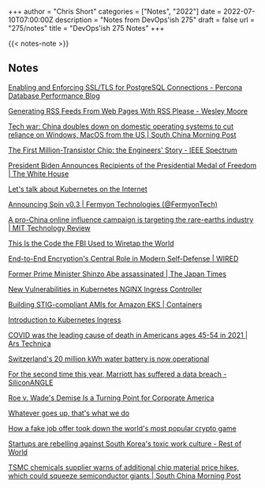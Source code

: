 +++
author = "Chris Short"
categories = ["Notes", "2022"]
date = 2022-07-10T07:00:00Z
description = "Notes from DevOps'ish 275"
draft = false
url = "275/notes"
title = "DevOps'ish 275 Notes"
+++

{{< notes-note >}}

## Notes

[Enabling and Enforcing SSL/TLS for PostgreSQL Connections - Percona Database Performance Blog](https://www.percona.com/blog/enabling-and-enforcing-ssl-tls-for-postgresql-connections/)

[Generating RSS Feeds From Web Pages With RSS Please - Wesley Moore](https://www.wezm.net/v2/posts/2022/generate-rss-from-webpage/)

[Tech war: China doubles down on domestic operating systems to cut reliance on Windows, MacOS from the US | South China Morning Post](https://www.scmp.com/tech/big-tech/article/3183681/tech-war-china-doubles-down-domestic-operating-systems-cut-reliance)

[The First Million-Transistor Chip: the Engineers' Story - IEEE Spectrum](https://spectrum.ieee.org/intel-i860)

[President Biden Announces Recipients of the Presidential Medal of Freedom | The White House](https://www.whitehouse.gov/briefing-room/statements-releases/2022/07/01/president-biden-announces-recipients-of-the-presidential-medal-of-freedom/)

[Let's talk about Kubernetes on the Internet](https://raesene.github.io/blog/2022/07/03/lets-talk-about-kubernetes-on-the-internet/)

[Announcing Spin v0.3 | Fermyon Technologies (@FermyonTech)](https://www.fermyon.com/blog/spin-v03)

[A pro-China online influence campaign is targeting the rare-earths industry | MIT Technology Review](https://www.technologyreview.com/2022/06/28/1055093/a-pro-china-online-influence-campaign-is-targeting-the-rare-earths-industry/)

[This Is the Code the FBI Used to Wiretap the World](https://www.vice.com/en/article/v7veg8/anom-app-source-code-operation-trojan-shield-an0m)

[End-to-End Encryption's Central Role in Modern Self-Defense | WIRED](https://www.wired.com/story/end-to-end-encryption-abortion-privacy/)

[Former Prime Minister Shinzo Abe assassinated | The Japan Times](https://www.japantimes.co.jp/news/2022/07/08/national/shinzo-abe-dead-nara-shooting/)

[New Vulnerabilities in Kubernetes NGINX Ingress Controller](https://blog.lightspin.io/kubernetes-nginx-ingress-controller-vulnerabilities)

[Building STIG-compliant AMIs for Amazon EKS | Containers](https://aws.amazon.com/blogs/containers/building-stig-compliant-amis-for-amazon-eks/)

[Introduction to Kubernetes Ingress](https://www.weave.works/blog/introduction-to-kubernetes-ingress)

[COVID was the leading cause of death in Americans ages 45-54 in 2021 | Ars Technica](https://arstechnica.com/science/2022/07/covid-was-the-leading-cause-of-death-in-americans-aged-45-54-in-2021/)

[Switzerland's 20 million kWh water battery is now operational](https://interestingengineering.com/switzerlands-water-battery-operational?)

[For the second time this year, Marriott has suffered a data breach - SiliconANGLE](https://siliconangle.com/2022/07/05/second-time-year-marriott-suffered-data-breach/)

[Roe v. Wade's Demise Is a Turning Point for Corporate America](https://hbr.org/2022/06/roe-v-wades-demise-is-a-turning-point-for-corporate-america)

[Whatever goes up, that's what we do](https://dcurt.is/facebooks-predicament)

[How a fake job offer took down the world's most popular crypto game](https://www.theblock.co/post/156038/how-a-fake-job-offer-took-down-the-worlds-most-popular-crypto-game)

[Startups are rebelling against South Korea's toxic work culture - Rest of World](https://restofworld.org/2022/south-korea-toxic-tech-culture/)

[TSMC chemicals supplier warns of additional chip material price hikes, which could squeeze semiconductor giants | South China Morning Post](https://www.scmp.com/tech/big-tech/article/3184119/tsmc-chemicals-supplier-warns-additional-chip-material-price-hikes)
